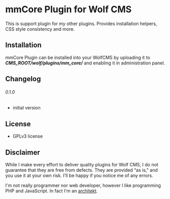 mmCore Plugin for Wolf CMS
==========================

This is support plugin for my other plugins. Provides installation helpers, CSS style consistency and more.


Installation
------------

mmCore Plugin can be installed into your WolfCMS by uploading it to ***CMS_ROOT/wolf/plugins/mm_core/*** and enabling it in administration panel.

Changelog
---------

###### 0.1.0

- initial version

License
-------

* GPLv3 license

Disclaimer
----------

While I make every effort to deliver quality plugins for Wolf CMS, I do not guarantee that they are free from defects. They are provided “as is," and you use it at your own risk. I'll be happy if you notice me of any errors.

I'm not really programmer nor web developer, however I like programming PHP and JavaScript. In fact I'm an [architekt](http://marekmurawski.pl).